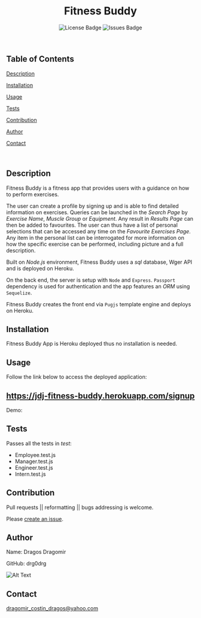 <h1 align="center">Fitness Buddy</h1>

<!-- div to have the badges placed in -->
<div align="center">
  <img src="https://img.shields.io/github/license/JoeDodgson/Fitness-buddy" alt="License Badge" />
  <img src="https://img.shields.io/github/issues/JoeDodgson/Fitness-buddy" alt="Issues Badge"/>
</div>

<!-- Below, a tool found on github to add badges. "dependencies" and "npm package" seems nice
https://david-dm.org/JoeDodgson/Fitness-buddy.svg -->

<br/>
<br/>

## Table of Contents

[Description](#description)

[Installation](#installation)

[Usage](#usage)

[Tests](#tests)

[Contribution](#contribution)

<!-- [License](#badgeURL) -->

[Author](#name)

[Contact](#contact)

<br>

## Description

Fitness Buddy is a fitness app that provides users with a guidance on how to perform exercises.

The user can create a profile by signing up and is able to find detailed information on exercises. Queries can be launched in the _Search Page_ by _Exercise Name_, _Muscle Group_ or _Equipment_. Any result in _Results Page_ can then be added to favourites. The user can thus have a list of personal selections that can be accessed any time on the _Favourite Exercises Page_. Any item in the personal list can be interrogated for more information on how the specific exercise can be performed, including picture and a full description.

Built on _Node.js_ environment, Fitness Buddy uses a _sql_ database, Wger API and is deployed on Heroku.

On the back end, the server is setup with `Node` and `Express`. `Passport` dependency is used for authentication and the app features an _ORM_ using `Sequelize`.

Fitness Buddy creates the front end via `Pugjs` template engine and deploys on Heroku.

## Installation

Fitness Buddy App is Heroku deployed thus no installation is needed.

## Usage

Follow the link below to access the deployed application:

## https://jdj-fitness-buddy.herokuapp.com/signup

Demo:

<!-- GIF to be added -->

## Tests

<!-- Should we have  remark in here on GitHub automated checks ? -->

Passes all the tests in _test_:

- Employee.test.js
- Manager.test.js
- Engineer.test.js
- Intern.test.js

## Contribution

Pull requests || reformatting || bugs addressing is welcome.

Please [create an issue](https://github.com/drg0drg/ReadMeGenerator/issues).

<!-- ## License -->

<!-- At the top -->
<!-- ![License: MIT](https://img.shields.io/badge/License-MIT-yellow.svg)

https://opensource.org/licenses/MIT -->

## Author

<!-- Should we keep this section with all the members?  -->

Name: Dragos Dragomir

GitHub: drg0drg

![Alt Text](https://avatars1.githubusercontent.com/u/60710786?v=4)

## Contact

dragomir_costin_dragos@yahoo.com
